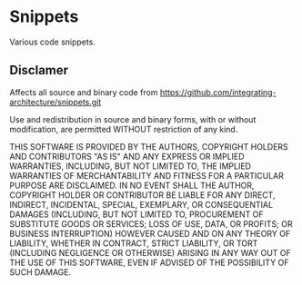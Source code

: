 # Snippets
Various code snippets.  
  


## Disclamer  
Affects all source and binary code from
    https://github.com/integrating-architecture/snippets.git  
	
Use and redistribution in source and binary forms,
with or without modification, are permitted WITHOUT restriction of any kind.  

THIS SOFTWARE IS PROVIDED BY THE AUTHORS, COPYRIGHT HOLDERS AND CONTRIBUTORS "AS IS"
AND ANY EXPRESS OR IMPLIED WARRANTIES, INCLUDING, BUT NOT LIMITED TO, 
THE IMPLIED WARRANTIES OF MERCHANTABILITY AND FITNESS FOR A PARTICULAR 
PURPOSE ARE DISCLAIMED. IN NO EVENT SHALL THE AUTHOR, COPYRIGHT HOLDER OR CONTRIBUTOR
BE LIABLE FOR ANY DIRECT, INDIRECT, INCIDENTAL, SPECIAL, EXEMPLARY, OR CONSEQUENTIAL 
DAMAGES (INCLUDING, BUT NOT LIMITED TO, PROCUREMENT OF SUBSTITUTE GOODS OR 
SERVICES; LOSS OF USE, DATA, OR PROFITS; OR BUSINESS INTERRUPTION) HOWEVER 
CAUSED AND ON ANY THEORY OF LIABILITY, WHETHER IN CONTRACT, STRICT LIABILITY, 
OR TORT (INCLUDING NEGLIGENCE OR OTHERWISE) ARISING IN ANY WAY OUT OF THE USE 
OF THIS SOFTWARE, EVEN IF ADVISED OF THE POSSIBILITY OF SUCH DAMAGE.
